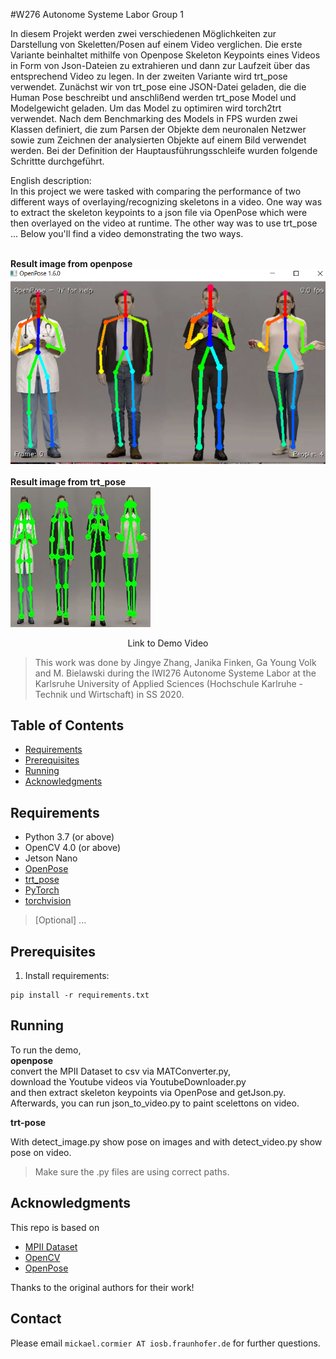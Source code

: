 #W276 Autonome Systeme Labor Group 1

In diesem Projekt werden zwei verschiedenen Möglichkeiten zur Darstellung von Skeletten/Posen auf einem Video verglichen. Die erste Variante beinhaltet mithilfe von Openpose Skeleton Keypoints eines Videos in Form von Json-Dateien zu extrahieren und dann zur Laufzeit über das entsprechend Video zu legen. In der zweiten Variante wird trt_pose verwendet. Zunächst wir von trt_pose eine JSON-Datei geladen, die die Human Pose beschreibt und anschlißend werden trt_pose Model und Modelgewicht geladen. Um das Model zu optimiren wird torch2trt verwendet. Nach dem Benchmarking des Models in FPS wurden zwei Klassen definiert, die zum Parsen der Objekte dem neuronalen Netzwer sowie zum Zeichnen der analysierten Objekte auf einem Bild verwendet werden. Bei der Definition der Hauptausführungsschleife wurden folgende Schrittte durchgeführt.



English description: <br />
In this project we were tasked with comparing the performance of two different ways of overlaying/recognizing skeletons in a video.
One way was to extract the skeleton keypoints to a json file via OpenPose which were then overlayed on the video at runtime.
The other way was to use trt_pose ...
Below you'll find a video demonstrating the two ways. <br />
<br />

**Result image from openpose** <br />
![result from trt_pose](/images/1.PNG)<br />
<br />
**Result image from trt_pose** <br />
![result from openpose](/images/trt_image.jpeg)


<p align="center">
  Link to Demo Video
</p>

> This work was done by Jingye Zhang, Janika Finken, Ga Young Volk and M. Bielawski during the IWI276 Autonome Systeme Labor at the Karlsruhe University of Applied Sciences (Hochschule Karlruhe - Technik und Wirtschaft) in SS 2020.

## Table of Contents

* [Requirements](#requirements)
* [Prerequisites](#prerequisites)
* [Running](#running)
* [Acknowledgments](#acknowledgments)

## Requirements
* Python 3.7 (or above)
* OpenCV 4.0 (or above)
* Jetson Nano
* [OpenPose](https://github.com/CMU-Perceptual-Computing-Lab/openpose)
* [trt_pose](https://github.com/NVIDIA-AI-IOT/trt_pose)
* [PyTorch](https://pytorch.org)
* [torchvision](https://pypi.org/project/torchvision/0.1.8)
> [Optional] ...

## Prerequisites
1. Install requirements:
```
pip install -r requirements.txt
```

## Running

To run the demo,<br />
**openpose**<br />
convert the MPII Dataset to csv via MATConverter.py,
<br />download the Youtube videos via YoutubeDownloader.py
<br />and then extract skeleton keypoints via OpenPose and getJson.py.
Afterwards, you can run json_to_video.py to paint scelettons on video.

**trt-pose**

With detect_image.py show pose on images and with detect_video.py show pose on video.


> Make sure the .py files are using correct paths.

## Acknowledgments

This repo is based on
  - [MPII Dataset](http://human-pose.mpi-inf.mpg.de/)
  - [OpenCV](https://github.com/opencv/opencv/)  
  - [OpenPose](https://github.com/CMU-Perceptual-Computing-Lab/openpose)

Thanks to the original authors for their work!

## Contact
Please email `mickael.cormier AT iosb.fraunhofer.de` for further questions.
